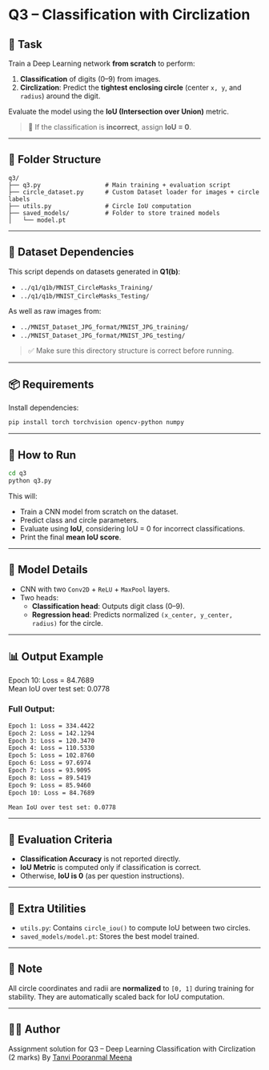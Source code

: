 # Q3 – Classification with Circlization

## 📝 Task
Train a Deep Learning network **from scratch** to perform:
1. **Classification** of digits (0–9) from images.
2. **Circlization**: Predict the **tightest enclosing circle** (center `x, y`, and `radius`) around the digit.

Evaluate the model using the **IoU (Intersection over Union)** metric.

> 🔔 If the classification is **incorrect**, assign **IoU = 0**.

---

## 📁 Folder Structure

```
q3/
├── q3.py                  # Main training + evaluation script
├── circle_dataset.py      # Custom Dataset loader for images + circle labels
├── utils.py               # Circle IoU computation
├── saved_models/          # Folder to store trained models
│   └── model.pt
```

---

## 📂 Dataset Dependencies

This script depends on datasets generated in **Q1(b)**:
- `../q1/q1b/MNIST_CircleMasks_Training/`
- `../q1/q1b/MNIST_CircleMasks_Testing/`

As well as raw images from:
- `../MNIST_Dataset_JPG_format/MNIST_JPG_training/`
- `../MNIST_Dataset_JPG_format/MNIST_JPG_testing/`

> ✅ Make sure this directory structure is correct before running.

---

## 📦 Requirements

Install dependencies:
```bash
pip install torch torchvision opencv-python numpy
```

---

## 🚀 How to Run

```bash
cd q3
python q3.py
```

This will:
- Train a CNN model from scratch on the dataset.
- Predict class and circle parameters.
- Evaluate using **IoU**, considering IoU = 0 for incorrect classifications.
- Print the final **mean IoU score**.

---

## 🧠 Model Details

- CNN with two `Conv2D` + `ReLU` + `MaxPool` layers.
- Two heads:
  - **Classification head**: Outputs digit class (0–9).
  - **Regression head**: Predicts normalized `(x_center, y_center, radius)` for the circle.

---

## 📊 Output Example

Epoch 10: Loss = 84.7689  
Mean IoU over test set: 0.0778

### Full Output:

```bash
Epoch 1: Loss = 334.4422
Epoch 2: Loss = 142.1294
Epoch 3: Loss = 120.3470
Epoch 4: Loss = 110.5330
Epoch 5: Loss = 102.8760
Epoch 6: Loss = 97.6974
Epoch 7: Loss = 93.9095
Epoch 8: Loss = 89.5419
Epoch 9: Loss = 85.9460
Epoch 10: Loss = 84.7689

Mean IoU over test set: 0.0778
```

---

## 🧪 Evaluation Criteria

- **Classification Accuracy** is not reported directly.
- **IoU Metric** is computed only if classification is correct.
- Otherwise, **IoU is 0** (as per question instructions).

---

## 🧰 Extra Utilities

- `utils.py`: Contains `circle_iou()` to compute IoU between two circles.
- `saved_models/model.pt`: Stores the best model trained.

---

## 📌 Note

All circle coordinates and radii are **normalized** to `[0, 1]` during training for stability. They are automatically scaled back for IoU computation.

---

## 👩‍💻 Author

Assignment solution for Q3 – Deep Learning Classification with Circlization (2 marks)
By [Tanvi Pooranmal Meena](https://github.com/tanvincible/)